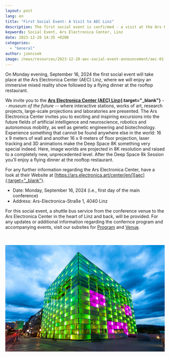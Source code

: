 ```yaml
---
layout: post
lang: en
title: "First Social Event: A Visit to AEC Linz"
description: The first social event is confirmed - a visit at the Ars Electronica Center (AEC) Linz including a flying dinner.
keywords: Social Event, Ars Electronica Center, Linz
date: 2023-12-20 14:35 +0200
categories:
  - "General"
author: jzenisek
image: /news/resources/2023-12-20-aec-social-event-announcement/aec-01.jpg
---
```


On Monday evening, September 16, 2024 the first social event will take place at the Ars Electronica Center (AEC) Linz, where we will enjoy an immersive mixed reality show followed by a flying dinner at the rooftop restaurant.

<!--more-->
We invite you to the **[Ars Electronica Center (AEC) Linz][aec]{:target="_blank"}** *-- museum of the future --* where interactive stations, works of art, research projects, large-scale projections and laboratories are presented. The Ars Electronica Center invites you to exciting and inspiring excursions into the future fields of artificial intelligence and neuroscience, robotics and autonomous mobility, as well as genetic engineering and biotechnology. Experience something that cannot be found anywhere else in the world: 16 x 9 meters of wall and another 16 x 9 meters of floor projection, laser tracking and 3D animations make the Deep Space 8K something very special indeed. Here, image worlds are projected in 8K resolution and raised to a completely new, unprecedented level. After the Deep Space 8k Session you’ll enjoy a flying dinner at the rooftop restaurant.


For any further information regarding the Ars Electronica Center, have a look at their Website at [https://ars.electronica.art/center/en/][aec]{:target="_blank"}.


- Date: Monday, September 16, 2024 (i.e., first day of the main conference)
- Address: Ars-Electronica-Straße 1, 4040 Linz


For this social event, a shuttle bus service from the conference venue to the Ars Electronica Center in the heart of Linz and back, will be provided. For any updates or additional information regarding the confernce program and accompanying events, visit our subsites for <a href="{{ site.baseurl }}/program">Program</a> and <a href="{{ site.baseurl }}/venue">Venue</a>.


<br/><br/>
![aec01](/news/resources/2023-12-20-aec-social-event-announcement/aec-01.jpg)

[aec]: https://ars.electronica.art/center/en/